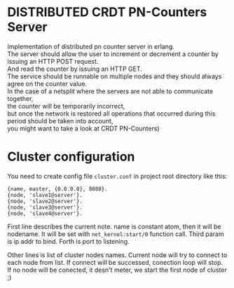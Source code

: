 DISTRIBUTED CRDT PN-Counters Server
======================

Implementation of distributed pn counter server in erlang.   
The server should allow the user to increment or decrement a counter by issuing an HTTP POST request.   
And read the counter by issuing an HTTP GET.   
The service should be runnable on multiple nodes and they should always agree on the counter value.   
In the case of a netsplit where the servers are not able to communicate together,   
the counter will be temporarily incorrect,   
but once the network is restored all operations that occurred during this period should be taken into account,   
you might want to take a look at CRDT PN-Counters)   


Cluster configuration
=====================
You need to create config file ```cluster.conf``` in project root directory like this:
```
{name, master, {0.0.0.0}, 8080}.
{node, 'slave1@server'}.
{node, 'slave2@server'}.
{node, 'slave3@server'}.
{node, 'slave4@server'}.
```    

First line describes the current note.
name is constant atom, then it will be nodename. It will be set with ```net_kernel:start/0``` function call.
Third param is ip addr to bind.
Forth is port to listening.

Other lines is list of cluster nodes names.
Current node will try to connect to each node from list.
If connect will be successed, conection loop will stop.
If no node will be conected, it desn't meter, we start the first node of cluster ;)
